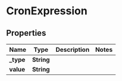 # CronExpression

## Properties
| Name      | Type       | Description | Notes |
|-----------|------------|-------------|-------|
| **_type** | **String** |             |       |
| **value** | **String** |             |       | 
